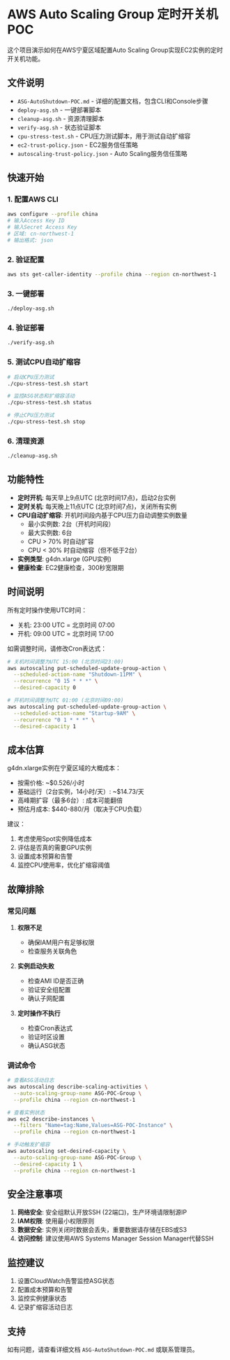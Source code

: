 # AWS Auto Scaling Group 定时开关机 POC

这个项目演示如何在AWS宁夏区域配置Auto Scaling Group实现EC2实例的定时开关机功能。

## 文件说明

- `ASG-AutoShutdown-POC.md` - 详细的配置文档，包含CLI和Console步骤
- `deploy-asg.sh` - 一键部署脚本
- `cleanup-asg.sh` - 资源清理脚本
- `verify-asg.sh` - 状态验证脚本
- `cpu-stress-test.sh` - CPU压力测试脚本，用于测试自动扩缩容
- `ec2-trust-policy.json` - EC2服务信任策略
- `autoscaling-trust-policy.json` - Auto Scaling服务信任策略

## 快速开始

### 1. 配置AWS CLI
```bash
aws configure --profile china
# 输入Access Key ID
# 输入Secret Access Key  
# 区域: cn-northwest-1
# 输出格式: json
```

### 2. 验证配置
```bash
aws sts get-caller-identity --profile china --region cn-northwest-1
```

### 3. 一键部署
```bash
./deploy-asg.sh
```

### 4. 验证部署
```bash
./verify-asg.sh
```

### 5. 测试CPU自动扩缩容
```bash
# 启动CPU压力测试
./cpu-stress-test.sh start

# 监控ASG状态和扩缩容活动
./cpu-stress-test.sh status

# 停止CPU压力测试
./cpu-stress-test.sh stop
```

### 6. 清理资源
```bash
./cleanup-asg.sh
```

## 功能特性

- **定时开机**: 每天早上9点UTC (北京时间17点)，启动2台实例
- **定时关机**: 每天晚上11点UTC (北京时间7点)，关闭所有实例
- **CPU自动扩缩容**: 开机时间段内基于CPU压力自动调整实例数量
  - 最小实例数: 2台（开机时间段）
  - 最大实例数: 6台
  - CPU > 70% 时自动扩容
  - CPU < 30% 时自动缩容（但不低于2台）
- **实例类型**: g4dn.xlarge (GPU实例)
- **健康检查**: EC2健康检查，300秒宽限期

## 时间说明

所有定时操作使用UTC时间：
- 关机: 23:00 UTC = 北京时间 07:00
- 开机: 09:00 UTC = 北京时间 17:00

如需调整时间，请修改Cron表达式：
```bash
# 关机时间调整为UTC 15:00 (北京时间23:00)
aws autoscaling put-scheduled-update-group-action \
  --scheduled-action-name "Shutdown-11PM" \
  --recurrence "0 15 * * *" \
  --desired-capacity 0

# 开机时间调整为UTC 01:00 (北京时间09:00)  
aws autoscaling put-scheduled-update-group-action \
  --scheduled-action-name "Startup-9AM" \
  --recurrence "0 1 * * *" \
  --desired-capacity 1
```

## 成本估算

g4dn.xlarge实例在宁夏区域的大概成本：
- 按需价格: ~$0.526/小时
- 基础运行（2台实例，14小时/天）: ~$14.73/天
- 高峰期扩容（最多6台）: 成本可能翻倍
- 预估月成本: $440-880/月（取决于CPU负载）

建议：
1. 考虑使用Spot实例降低成本
2. 评估是否真的需要GPU实例
3. 设置成本预算和告警
4. 监控CPU使用率，优化扩缩容阈值

## 故障排除

### 常见问题

1. **权限不足**
   - 确保IAM用户有足够权限
   - 检查服务关联角色

2. **实例启动失败**
   - 检查AMI ID是否正确
   - 验证安全组配置
   - 确认子网配置

3. **定时操作不执行**
   - 检查Cron表达式
   - 验证时区设置
   - 确认ASG状态

### 调试命令

```bash
# 查看ASG活动日志
aws autoscaling describe-scaling-activities \
  --auto-scaling-group-name ASG-POC-Group \
  --profile china --region cn-northwest-1

# 查看实例状态
aws ec2 describe-instances \
  --filters "Name=tag:Name,Values=ASG-POC-Instance" \
  --profile china --region cn-northwest-1

# 手动触发扩缩容
aws autoscaling set-desired-capacity \
  --auto-scaling-group-name ASG-POC-Group \
  --desired-capacity 1 \
  --profile china --region cn-northwest-1
```

## 安全注意事项

1. **网络安全**: 安全组默认开放SSH (22端口)，生产环境请限制源IP
2. **IAM权限**: 使用最小权限原则
3. **数据安全**: 实例关闭时数据会丢失，重要数据请存储在EBS或S3
4. **访问控制**: 建议使用AWS Systems Manager Session Manager代替SSH

## 监控建议

1. 设置CloudWatch告警监控ASG状态
2. 配置成本预算和告警
3. 监控实例健康状态
4. 记录扩缩容活动日志

## 支持

如有问题，请查看详细文档 `ASG-AutoShutdown-POC.md` 或联系管理员。
